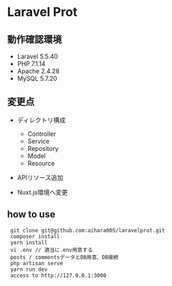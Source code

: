 # Laravel Prot

## 動作確認環境
- Laravel 5.5.40
- PHP 7.1.14
- Apache 2.4.28
- MySQL 5.7.20

## 変更点
- ディレクトリ構成
  - Controller
  - Service
  - Repository
  - Model
  - Resource

- APIリソース追加
- Nuxt.js環境へ変更
  
## how to use
``` 
 git clone git@github.com:aihara005/laravelprot.git
 composer install
 yarn install
 vi .env // 適当に.env用意する
 posts / commentsデータとDB用意、DB接続
 php artisan serve
 yarn run dev
 access to http://127.0.0.1:3000
 ```
